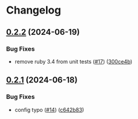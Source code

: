 # Changelog

## [0.2.2](https://github.com/test-kitchen/.github/compare/v0.2.1...v0.2.2) (2024-06-19)


### Bug Fixes

* remove ruby 3.4 from unit tests ([#17](https://github.com/test-kitchen/.github/issues/17)) ([300ce4b](https://github.com/test-kitchen/.github/commit/300ce4ba863f9a8cc5f17e9fee672ab0b15b1b19))

## [0.2.1](https://github.com/test-kitchen/.github/compare/v0.2.0...v0.2.1) (2024-06-18)


### Bug Fixes

* config typo ([#14](https://github.com/test-kitchen/.github/issues/14)) ([c642b83](https://github.com/test-kitchen/.github/commit/c642b83fb5f3bfc48def3cf8429f8c17531e4e81))
